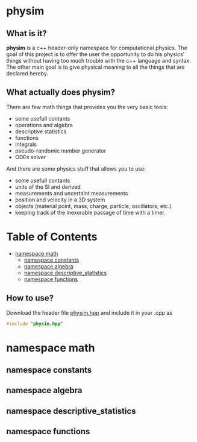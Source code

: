 # physim

## What is it?
**physim** is a c++ header-only namespace for computational physics.
The goal of this project is to offer the user the opportunity to do his physics' things without having too much trouble with the c++ language and syntax. 
The other main goal is to give physical meaning to all the things that are declared hereby. 
 
## What actually does physim?
There are few math things that provides you the very basic tools: 
* some usefull contants
* operations and algebra
* descriptive statistics
* functions
* integrals
* pseudo-randomic number generator
* ODEs solver

And there are some physics stuff that allows you to use:
* some usefull contants
* units of the SI and derived
* measurements and uncertaint measurements
* position and velocity in a 3D system
* objects (material point, mass, charge, particle, oscillators, etc.) 
* keeping track of the inexorable passage of time with a timer.

# Table of Contents
* [namespace math](#namespace_math)
  * [namespace constants](#namespace_constants)
  * [namespace algebra](#namespace_algebra)
  * [namespace descriptive_statistics](#namespace_descriptive_statistics)
  * [namespace functions](#namespace_functions)


## How to use?
Download the header file [physim.hpp](https://github.com/lorenzoliuzzo/physim/blob/e0432f73e1ba4ade984c00e8e4b08537f8b42e27/physim.hpp) and include it in your .cpp as 
``` c++
#include "physim.hpp"
```

# namespace math

## namespace constants

## namespace algebra

## namespace descriptive_statistics

## namespace functions

